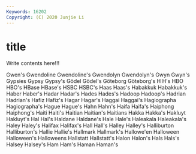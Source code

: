 ```yaml
---
Keywords: 16202
Copyright: (C) 2020 Junjie Li
---
```


# title

Write contents here!!!

Gwen's 
Gwendoline 
Gwendoline's 
Gwendolyn 
Gwendolyn's 
Gwyn
Gwyn's 
Gypsies 
Gypsy 
Gypsy's 
Gödel 
Gödel's 
Göteborg 
Göteborg's 
H 
H's
HBO 
HBO's 
HBase 
HBase's 
HSBC 
HSBC's 
Haas 
Haas's 
Habakkuk 
Habakkuk's
Haber 
Haber's 
Hadar 
Hadar's 
Hades 
Hades's 
Hadoop 
Hadoop's 
Hadrian 
Hadrian's
Hafiz 
Hafiz's 
Hagar 
Hagar's 
Haggai 
Haggai's 
Hagiographa 
Hagiographa's 
Hague 
Hague's
Hahn 
Hahn's 
Haifa 
Haifa's 
Haiphong 
Haiphong's 
Haiti 
Haiti's 
Haitian 
Haitian's
Haitians 
Hakka 
Hakka's 
Hakluyt 
Hakluyt's 
Hal 
Hal's 
Haldane 
Haldane's 
Hale
Hale's 
Haleakala 
Haleakala's 
Haley 
Haley's 
Halifax 
Halifax's 
Hall 
Hall's 
Halley
Halley's 
Halliburton 
Halliburton's 
Hallie 
Hallie's 
Hallmark 
Hallmark's 
Hallowe'en 
Halloween 
Halloween's
Halloweens 
Hallstatt 
Hallstatt's 
Halon 
Halon's 
Hals 
Hals's 
Halsey 
Halsey's 
Ham
Ham's 
Haman 
Haman's 
